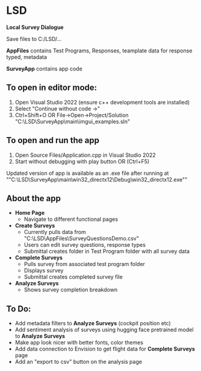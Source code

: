 # LSD
**Local Survey Dialogue**

Save files to C:/LSD/...

**AppFiles** contains Test Programs, Responses, teamplate data for response typed, metadata

**SurveyApp** contains app code

## To open in editor mode:
1. Open Visual Studio 2022 (ensure c++ development tools are installed)
2. Select "Continue without code ->"
3. Ctrl+Shift+O OR File->Open->Project/Solution
    "C:\LSD\SurveyApp\main\imgui_examples.sln"

## To open and run the app
1. Open Source Files/Application.cpp in Visual Studio 2022
2. Start without debugging with play button OR (Ctrl+F5)

Updated version of app is available as an .exe file after running at ""C:\LSD\SurveyApp\main\win32_directx12\Debug\win32_directx12.exe""

## About the app

- **Home Page**
  -  Navigate to different functional pages
- **Create Surveys**
  -  Currently pulls data from "C:\LSD\AppFiles\SurveyQuestionsDemo.csv"
  -  Users can edit survey questions, response types
  -  Submittal creates folder in Test Program folder with all survey data
- **Complete Surveys**
  -  Pulls survey from associated test program folder
  -  Displays survey
  -  Submittal creates completed survey file
- **Analyze Surveys**
  -  Shows survey completion breakdown
  
  


## To Do:
  - Add metadata filters to **Analyze Surveys** (cockpit position etc)
  - Add sentiment analysis of surveys using hugging face pretrained model to **Analyze Surveys**
  - Make app look nicer with better fonts, color themes
  - Add data connection to Envision to get flight data for **Complete Surveys** page
  - Add an "export to csv" button on the analysis page
  
  
